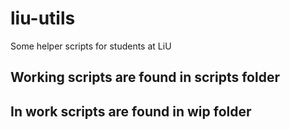 # liu-utils
Some helper scripts for students at LiU

## Working scripts are found in scripts folder

## In work scripts are found in wip folder
